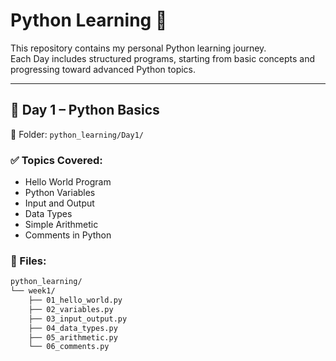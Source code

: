 # Python Learning 🚀

This repository contains my personal Python learning journey.  
Each Day includes structured programs, starting from basic concepts and progressing toward advanced Python topics.

---

## 📅 Day 1 – Python Basics

📁 Folder: `python_learning/Day1/`

### ✅ Topics Covered:
- Hello World Program
- Python Variables
- Input and Output
- Data Types
- Simple Arithmetic
- Comments in Python

### 📂 Files:
```bash
python_learning/
└── week1/
    ├── 01_hello_world.py
    ├── 02_variables.py
    ├── 03_input_output.py
    ├── 04_data_types.py
    ├── 05_arithmetic.py
    └── 06_comments.py
